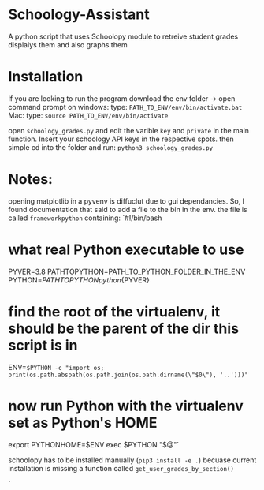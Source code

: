 # Schoology-Assistant
A python script that uses Schoolopy module to retreive student grades displalys them and also graphs them
# Installation
If you are looking to run the program download the env folder
-> open command prompt on 
windows:
  type: `PATH_TO_ENV/env/bin/activate.bat`
Mac:
  type: `source PATH_TO_ENV/env/bin/activate`

open `schoology_grades.py` and edit the varible `key` and `private` in the main function. Insert your schoology API keys in the respective spots.
then simple cd into the folder and run: `python3 schoology_grades.py`

# Notes:
opening matplotlib in a pyvenv is diffuclut due to gui dependancies. So, I found documentation that said to add a file to the bin in the env.
the file is called `frameworkpython` containing:
`#!/bin/bash

# what real Python executable to use
PYVER=3.8
PATHTOPYTHON=PATH_TO_PYTHON_FOLDER_IN_THE_ENV
PYTHON=${PATHTOPYTHON}python${PYVER}

# find the root of the virtualenv, it should be the parent of the dir this script is in
ENV=``$PYTHON -c "import os; print(os.path.abspath(os.path.join(os.path.dirname(\"$0\"), '..')))"``

# now run Python with the virtualenv set as Python's HOME
export PYTHONHOME=$ENV
exec $PYTHON "$@"`

schoolopy has to be installed manually (`pip3 install -e .`) becuase current installation is missing a function called `get_user_grades_by_section()`

`
